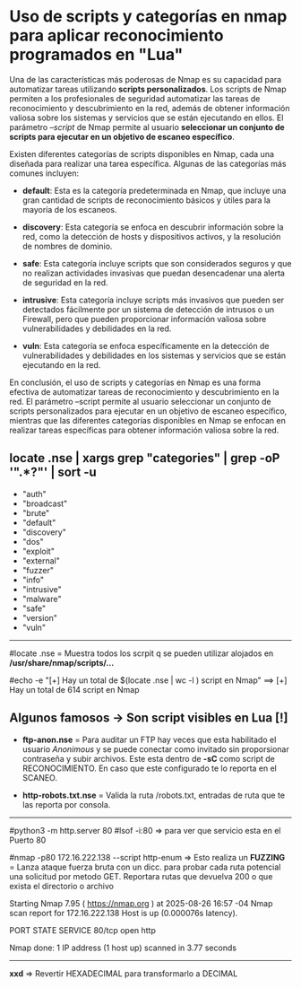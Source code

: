 # Uso de scripts y categorías en nmap para aplicar reconocimiento programados en "Lua"

Una de las características más poderosas de Nmap es su capacidad para automatizar tareas utilizando __scripts personalizados__. Los scripts de Nmap permiten a los profesionales de seguridad automatizar las tareas de reconocimiento y descubrimiento en la red, además de obtener información valiosa sobre los sistemas y servicios que se están ejecutando en ellos. El parámetro _–script_ de Nmap permite al usuario __seleccionar un conjunto de scripts para ejecutar en un objetivo de escaneo específico__.

Existen diferentes categorías de scripts disponibles en Nmap, cada una diseñada para realizar una tarea específica. Algunas de las categorías más comunes incluyen:

- __default__: Esta es la categoría predeterminada en Nmap, que incluye una gran cantidad de scripts de reconocimiento básicos y útiles para la mayoría de los escaneos.

- __discovery__: Esta categoría se enfoca en descubrir información sobre la red, como la detección de hosts y dispositivos activos, y la resolución de nombres de dominio.

- __safe__: Esta categoría incluye scripts que son considerados seguros y que no realizan actividades invasivas que puedan desencadenar una alerta de seguridad en la red.

- __intrusive__: Esta categoría incluye scripts más invasivos que pueden ser detectados fácilmente por un sistema de detección de intrusos o un Firewall, pero que pueden proporcionar información valiosa sobre vulnerabilidades y debilidades en la red.

- __vuln__: Esta categoría se enfoca específicamente en la detección de vulnerabilidades y debilidades en los sistemas y servicios que se están ejecutando en la red.

En conclusión, el uso de scripts y categorías en Nmap es una forma efectiva de automatizar tareas de reconocimiento y descubrimiento en la red. El parámetro –script permite al usuario seleccionar un conjunto de scripts personalizados para ejecutar en un objetivo de escaneo específico, mientras que las diferentes categorías disponibles en Nmap se enfocan en realizar tareas específicas para obtener información valiosa sobre la red.

## locate .nse | xargs grep "categories" | grep -oP '".*?"' | sort -u

- "auth"
- "broadcast"
- "brute"
- "default"
- "discovery"
- "dos"
- "exploit"
- "external"
- "fuzzer"
- "info"
- "intrusive"
- "malware"
- "safe"
- "version"
- "vuln"

---

#locate .nse = Muestra todos los scrpit q se pueden utilizar alojados en __/usr/share/nmap/scripts/...__

#echo -e "[+] Hay un total de $(locate .nse | wc -l ) script en Nmap" ==> [+] Hay un total de 614 script en Nmap

## Algunos famosos -> Son script visibles en Lua [!]
- __ftp-anon.nse__ = Para auditar un FTP hay veces que esta habilitado el usuario _Anonimous_ y se puede conectar como invitado sin proporsionar contraseña y subir archivos. Este esta dentro de __-sC__ como script de RECONOCIMIENTO. En caso que este configurado te lo reporta en el SCANEO.

- __http-robots.txt.nse__ = Valida la ruta /robots.txt, entradas de ruta que te las reporta por consola.

---

#python3 -m http.server 80
#lsof -i:80 => para ver que servicio esta en el Puerto 80

#nmap -p80 172.16.222.138 --script http-enum => Esto realiza un __FUZZING__ = Lanza ataque fuerza bruta con un dicc. para probar cada ruta potencial una solicitud por metodo GET. Reportara rutas que devuelva 200 o que exista el directorio o archivo

Starting Nmap 7.95 ( https://nmap.org ) at 2025-08-26 16:57 -04
Nmap scan report for 172.16.222.138
Host is up (0.000076s latency).

PORT   STATE SERVICE
80/tcp open  http

Nmap done: 1 IP address (1 host up) scanned in 3.77 seconds

---

__xxd__ => Revertir HEXADECIMAL para transformarlo a DECIMAL